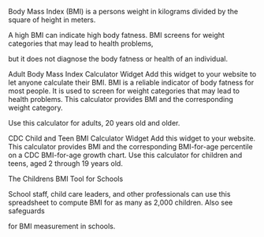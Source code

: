 Body Mass Index (BMI) is a persons weight in kilograms divided by the square of height in meters.

A high BMI can indicate high body fatness. BMI screens for weight categories that may lead to health problems,

but it does not diagnose the body fatness or health of an individual.

Adult Body Mass Index Calculator Widget
Add this widget to your website to let anyone calculate their BMI. BMI is a reliable indicator of body fatness for most people.
It is used to screen for weight categories that may lead to health problems. This calculator provides BMI and the corresponding weight category.

Use this calculator for adults, 20 years old and older.

CDC Child and Teen BMI Calculator Widget
Add this widget to your website. This calculator provides BMI and the corresponding BMI-for-age percentile on a CDC BMI-for-age
growth chart. Use this calculator for children and teens, aged 2 through 19 years old.

The Childrens BMI Tool for Schools

School staff, child care leaders, and other professionals can use this spreadsheet to compute BMI for as many as 2,000 children. Also see safeguards

for BMI measurement in schools.

